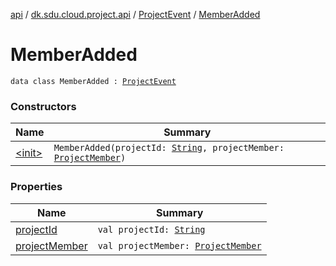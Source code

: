 [api](../../../index.md) / [dk.sdu.cloud.project.api](../../index.md) / [ProjectEvent](../index.md) / [MemberAdded](./index.md)

# MemberAdded

`data class MemberAdded : `[`ProjectEvent`](../index.md)

### Constructors

| Name | Summary |
|---|---|
| [&lt;init&gt;](-init-.md) | `MemberAdded(projectId: `[`String`](https://kotlinlang.org/api/latest/jvm/stdlib/kotlin/-string/index.html)`, projectMember: `[`ProjectMember`](../../-project-member/index.md)`)` |

### Properties

| Name | Summary |
|---|---|
| [projectId](project-id.md) | `val projectId: `[`String`](https://kotlinlang.org/api/latest/jvm/stdlib/kotlin/-string/index.html) |
| [projectMember](project-member.md) | `val projectMember: `[`ProjectMember`](../../-project-member/index.md) |
